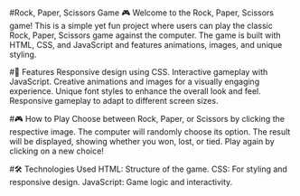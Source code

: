 #Rock, Paper, Scissors Game 🎮
Welcome to the Rock, Paper, Scissors game! This is a simple yet fun project where users can play the classic Rock, Paper, Scissors game against the computer. The game is built with HTML, CSS, and JavaScript and features animations, images, and unique styling.

#🌟 Features
Responsive design using CSS. Interactive gameplay with JavaScript. Creative animations and images for a visually engaging experience. Unique font styles to enhance the overall look and feel. Responsive gameplay to adapt to different screen sizes.

#🎮 How to Play
Choose between Rock, Paper, or Scissors by clicking the respective image. The computer will randomly choose its option. The result will be displayed, showing whether you won, lost, or tied. Play again by clicking on a new choice!

#🛠️ Technologies Used
HTML: Structure of the game. CSS: For styling and responsive design. JavaScript: Game logic and interactivity.
